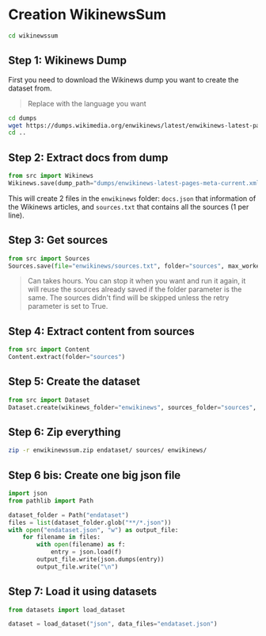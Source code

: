 # Creation WikinewsSum

```bash
cd wikinewssum
```

## Step 1: Wikinews Dump

First you need to download the Wikinews dump you want to create the dataset from.

> Replace with the language you want

```bash
cd dumps
wget https://dumps.wikimedia.org/enwikinews/latest/enwikinews-latest-pages-meta-current.xml.bz2
cd ..
```

## Step 2: Extract docs from dump

```python
from src import Wikinews
Wikinews.save(dump_path="dumps/enwikinews-latest-pages-meta-current.xml.bz2", max_doc_count=0, folder="enwikinews")
```

This will create 2 files in the `enwikinews` folder: `docs.json` that information of the Wikinews articles, and `sources.txt` that contains all the sources (1 per line).

## Step 3: Get sources

```python
from src import Sources
Sources.save(file="enwikinews/sources.txt", folder="sources", max_workers=5, timeout=10, retry=False)
```

> Can takes hours. You can stop it when you want and run it again, it will reuse the sources already saved if the folder parameter is the same. The sources didn't find will be skipped unless the retry parameter is set to True.

## Step 4: Extract content from sources

```python
from src import Content
Content.extract(folder="sources")
```

## Step 5: Create the dataset

```python
from src import Dataset
Dataset.create(wikinews_folder="enwikinews", sources_folder="sources", dataset_folder="endataset")
```

## Step 6: Zip everything

```bash
zip -r enwikinewssum.zip endataset/ sources/ enwikinews/
```

## Step 6 bis: Create one big json file

```python
import json
from pathlib import Path

dataset_folder = Path("endataset")
files = list(dataset_folder.glob("**/*.json"))
with open("endataset.json", "w") as output_file:
    for filename in files:
        with open(filename) as f:
            entry = json.load(f)
        output_file.write(json.dumps(entry))
        output_file.write("\n")
```

## Step 7: Load it using datasets

```python
from datasets import load_dataset

dataset = load_dataset("json", data_files="endataset.json")
```